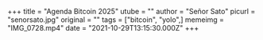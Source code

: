 +++
title = "Agenda Bitcoin 2025"
utube = ""
author = "Señor Sato"
picurl = "senorsato.jpg"
original = ""
tags = ["bitcoin", "yolo",]
memeimg = "IMG_0728.mp4"
date = "2021-10-29T13:15:30.000Z"
+++
